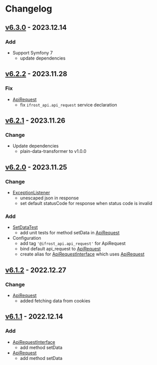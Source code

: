 # Changelog
## [v6.3.0] - 2023.12.14
### Add
- Support Symfony 7
  - update dependencies
  
## [v6.2.2] - 2023.11.28
### Fix
- [ApiRequest](src/Utility/ApiRequest.php)
  - fix `ifrost_api.api_request` service declaration

## [v6.2.1] - 2023.11.26
### Change
- Update dependencies
  - plain-data-transformer to v1.0.0

## [v6.2.0] - 2023.11.25
### Change
- [ExceptionListener](src/EventListener/ExceptionListener.php)
  - unescaped json in response
  - set default statusCode for response when status code is invalid

### Add
- [SetDataTest](tests/Unit/Utility/ApiRequestTest/SetDataTest.php)
  - add unit tests for method setData in [ApiRequest](src/Utility/ApiRequest.php)
- Configuration
  - add tag `'@ifrost_api.api_request'` for ApiRequest
  - bind default api_request to [ApiRequest](src/Utility/ApiRequest.php)
  - create alias for [ApiRequestInterface](src/Utility/ApiRequestInterface.php) which uses [ApiRequest](src/Utility/ApiRequest.php)

## [v6.1.2] - 2022.12.27
### Change
- [ApiRequest](src/Utility/ApiRequest.php)
  - added fetching data from cookies

## [v6.1.1] - 2022.12.14
### Add
- [ApiRequestInterface](src/Utility/ApiRequestInterface.php)
  - add method setData
- [ApiRequest](src/Utility/ApiRequest.php)
  - add method setData

[v6.3.0]: https://github.com/grzegorz-jamroz/sf-api-bundle/releases/tag/v6.3.0]
[v6.2.2]: https://github.com/grzegorz-jamroz/sf-api-bundle/releases/tag/v6.2.2]
[v6.2.1]: https://github.com/grzegorz-jamroz/sf-api-bundle/releases/tag/v6.2.1]
[v6.2.0]: https://github.com/grzegorz-jamroz/sf-api-bundle/releases/tag/v6.2.0]
[v6.1.2]: https://github.com/grzegorz-jamroz/sf-api-bundle/releases/tag/v6.1.2]
[v6.1.1]: https://github.com/grzegorz-jamroz/sf-api-bundle/releases/tag/v6.1.1]
